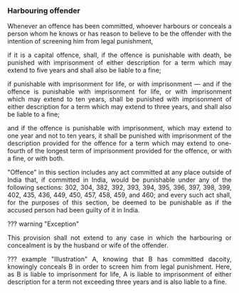### Harbouring offender
<div style="text-align: justify">

Whenever an offence has been committed, whoever harbours or conceals a person whom he knows or has reason to believe to be the offender with the intention of screening him from legal punishment,

</p>

if it is a capital offence, shall, if the offence is punishable with death, be punished with imprisonment of either description for a term which may extend to five years and shall also be liable to a fine;

</p>

if punishable with imprisonment for life, or with imprisonment — and if the offence is punishable with imprisonment for life, or with imprisonment which may extend to ten years, shall be punished with imprisonment of either description for a term which may extend to three years, and shall also be liable to a fine;

</p>

and if the offence is punishable with imprisonment, which may extend to one year and not to ten years, it shall be punished with imprisonment of the description provided for the offence for a term which may extend to one-fourth of the longest term of imprisonment provided for the offence, or with a fine, or with both.

</p>

"Offence" in this section includes any act committed at any place outside of India that, if committed in India, would be punishable under any of the following sections: 302, 304, 382, 392, 393, 394, 395, 396, 397, 398, 399, 402, 435, 436, 449, 450, 457, 458, 459, and 460; and every such act shall, for the purposes of this section, be deemed to be punishable as if the accused person had been guilty of it in India.

</div>

??? warning "Exception"
    <div style="text-align: justify"> This provision shall not extend to any case in which the harbouring or concealment is by the husband or wife of the offender.

??? example "Illustration"
    A, knowing that B has committed dacoity, knowingly conceals B in order to screen him from legal punishment. Here, as B is liable to imprisonment for life, A is liable to imprisonment of either description for a term not exceeding three years and is also liable to a fine.
